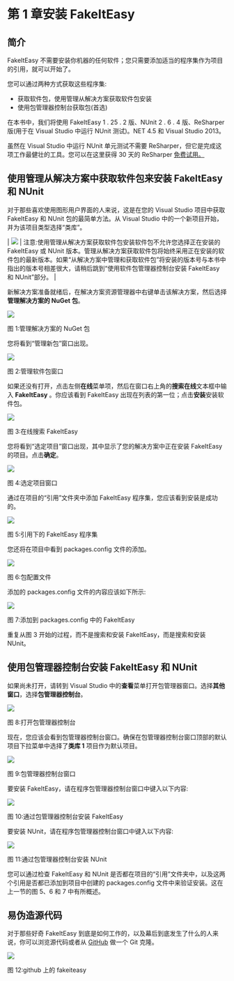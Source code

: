 # 第 1 章安装 FakeItEasy

## 简介

FakeItEasy 不需要安装你机器的任何软件；您只需要添加适当的程序集作为项目的引用，就可以开始了。

您可以通过两种方式获取这些程序集:

*   获取软件包，使用管理从解决方案获取软件包安装
*   使用包管理器控制台获取包(首选)

在本书中，我们将使用 FakeItEasy 1 . 25 . 2 版、NUnit 2 . 6 . 4 版、ReSharper 版(用于在 Visual Studio 中运行 NUnit 测试)。NET 4.5 和 Visual Studio 2013。

虽然在 Visual Studio 中运行 NUnit 单元测试不需要 ReSharper，但它是完成这项工作最健壮的工具。您可以在这里获得 30 天的 ReSharper [免费试用。](http://www.jetbrains.com/resharper/download/)

## 使用管理从解决方案中获取软件包来安装 FakeItEasy 和 NUnit

对于那些喜欢使用图形用户界面的人来说，这是在您的 Visual Studio 项目中获取 FakeItEasy 和 NUnit 包的最简单方法。从 Visual Studio 中的一个新项目开始，并为该项目类型选择“类库”。

| ![](img/note.png) | 注意:使用管理从解决方案获取软件包安装软件包不允许您选择正在安装的 FakeItEasy 或 NUnit 版本。管理从解决方案获取软件包将始终采用正在安装的软件包的最新版本。如果“从解决方案中管理和获取软件包”将安装的版本号与本书中指出的版本号相差很大，请稍后跳到“使用软件包管理器控制台安装 FakeItEasy 和 NUnit”部分。 |

新解决方案准备就绪后，在解决方案资源管理器中右键单击该解决方案，然后选择**管理解决方案的 NuGet 包**。

![](img/image002.png)

图 1:管理解决方案的 NuGet 包

您将看到“管理新包”窗口出现。

![](img/image003.png)

图 2:管理软件包窗口

如果还没有打开，点击左侧**在线**菜单项，然后在窗口右上角的**搜索在线**文本框中输入 **FakeItEasy** 。你应该看到 FakeItEasy 出现在列表的第一位；点击**安装**安装软件包。

![](img/image004.png)

图 3:在线搜索 FakeItEasy

您将看到“选定项目”窗口出现，其中显示了您的解决方案中正在安装 FakeItEasy 的项目。点击**确定**。

![](img/image005.png)

图 4:选定项目窗口

通过在项目的“引用”文件夹中添加 FakeItEasy 程序集，您应该看到安装是成功的。

![](img/image006.png)

图 5:引用下的 FakeItEasy 程序集

您还将在项目中看到 packages.config 文件的添加。

![](img/image007.png)

图 6:包配置文件

添加的 packages.config 文件的内容应该如下所示:

![](img/image008.png)

图 7:添加到 packages.config 中的 FakeItEasy

重复从图 3 开始的过程，而不是搜索和安装 FakeItEasy，而是搜索和安装 NUnit。

## 使用包管理器控制台安装 FakeItEasy 和 NUnit

如果尚未打开，请转到 Visual Studio 中的**查看**菜单打开包管理器窗口。选择**其他窗口**，选择**包管理器控制台**。

![](img/image009.png)

图 8:打开包管理器控制台

现在，您应该会看到包管理器控制台窗口。确保在包管理器控制台窗口顶部的默认项目下拉菜单中选择了**类库 1** 项目作为默认项目。

![](img/image010.png)

图 9:包管理器控制台窗口

要安装 FakeItEasy，请在程序包管理器控制台窗口中键入以下内容:

![](img/image011.png)

图 10:通过包管理器控制台安装 FakeItEasy

要安装 NUnit，请在程序包管理器控制台窗口中键入以下内容:

![](img/image012.png)

图 11:通过包管理器控制台安装 NUnit

您可以通过检查 FakeItEasy 和 NUnit 是否都在项目的“引用”文件夹中，以及这两个引用是否都已添加到项目中创建的 packages.config 文件中来验证安装。这在上一节的图 5、6 和 7 中有所概述。

## 易伪造源代码

对于那些好奇 FakeItEasy 到底是如何工作的，以及幕后到底发生了什么的人来说，你可以浏览源代码或者从 [GitHub](https://github.com/FakeItEasy/FakeItEasy) 做一个 Git 克隆。

![](img/image013.png)

图 12:github 上的 fakeiteasy